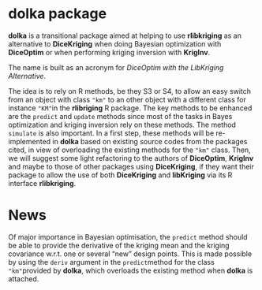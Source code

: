 <!-- README.md is generated from README.Rmd. Please edit that file -->

dolka package
=============

**dolka** is a transitional package aimed at helping to use
**rlibkriging** as an alternative to **DiceKriging** when doing Bayesian
optimization with **DiceOptim** or when performing kriging inversion
with **KrigInv**.

The name is built as an acronym for *DiceOptim with the LibKriging
Alternative*.

The idea is to rely on R methods, be they S3 or S4, to allow an easy
switch from an object with class `"km"` to an other object with a
different class for instance `"KM"`in the **rlibriging** R package. The
key methods to be enhanced are the `predict` and `update` methods since
most of the tasks in Bayes optimization and kriging inversion rely on
these methods. The method `simulate` is also important. In a first step,
these methods will be re-implemented in **dolka** based on existing
source codes from the packages cited, in view of overloading the
existing methods for the `"km"` class. Then, we will suggest some light
refactoring to the authors of **DiceOptim**, **KrigInv** and maybe to
those of other packages using **DiceKriging**, if they want their
package to allow the use of both **DiceKriging** and **libKriging** via
its R interface **rlibkriging**.

News
====

Of major importance in Bayesian optimisation, the `predict` method
should be able to provide the derivative of the kriging mean and the
kriging covariance w.r.t. one or several “new” design points. This is
made possible by using the `deriv` argument in the `predict`method for
the class `"km"`provided by **dolka**, which overloads the existing
method when **dolka** is attached.
